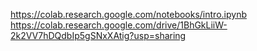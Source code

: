 https://colab.research.google.com/notebooks/intro.ipynb
https://colab.research.google.com/drive/1BhGkLiiW-2k2VV7hDQdbIp5gSNxXAtig?usp=sharing
